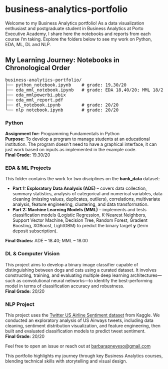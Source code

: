 # business-analytics-portfolio
Welcome to my Business Analytics portfolio!  As a data visualization enthusiast and postgraduate student in Business Analytics at Porto Executive Academy, I share here the notebooks and reports from each course I’m taking.  Explore the folders below to see my work on Python, EDA, ML, DL and NLP.
 
<h2>My Learning Journey: Notebooks in Chronological Order</h2>

<pre>
business-analytics-portfolio/
├── python_notebook.ipynb    # grade: 19,30/20
├── eda_mml_notebook.ipynb   # grade: EDA 18,40/20; MML 18/20.
├── eda_mmlpowerbi.pbix  
├── eda_mml_report.pdf
├── dl_notebook.ipynb        # grade: 20/20
└── nlp_notebook.ipynb       # grade: 20/20
</pre>

<h3>Python</h3>
<p><strong>Assignment for:</strong> Programming Fundamentals in Python<br>
<strong>Purpose:</strong> To develop a program to manage students at an educational institution. The program doesn't need to have a graphical interface, it can just work based on inputs as implemented in the example code.<br>
<strong>Final Grade:</strong> 19.30/20</p>

<h3>EDA & ML Projects</h3>
<p>This folder contains the work for two disciplines on the <strong>bank_data</strong> dataset:</p>
<ul>
  <li><strong>Part 1: Exploratory Data Analysis (ADE)</strong> – covers data collection, summary statistics, analysis of categorical and numerical variables, data cleaning (missing values, duplicates, outliers), correlations, multivariate analysis, feature engineering, clustering, and data transformation.</li>
  <li><strong>Part 2: Machine Learning Models (MML)</strong> – implements and tests classification models (Logistic Regression, K-Nearest Neighbors, Support Vector Machine, Decision Tree, Random Forest, Gradient Boosting, XGBoost, LightGBM) to predict the binary target <strong>y</strong> (term deposit subscription).</li>
</ul>
<p><strong>Final Grades:</strong> ADE – 18.40; MML – 18.00</p>

<h3>DL & Computer Vision</h3>
<p>This project aims to develop a binary image classifier capable of distinguishing between dogs and cats using a curated dataset. It involves constructing, training, and evaluating multiple deep learning architectures—such as convolutional neural networks—to identify the best-performing model in terms of classification accuracy and robustness.<br>
<strong>Final Grade:</strong> 20/20</p>

<h3>NLP Project</h3>
<p>This project uses the <a href="https://www.kaggle.com/datasets/crowdflower/twitter-airline-sentiment/data" target="_blank">Twitter US Airline Sentiment dataset</a> from Kaggle. We conducted an exploratory analysis of US Airways tweets, including data cleaning, sentiment distribution visualization, and feature engineering, then built and evaluated classification models to predict tweet sentiment.<br>
<strong>Final Grade:</strong> 20/20</p>


Feel free to open an issue or reach out at barbarapneveso@gmail.com

This portfolio highlights my journey through key Business Analytics courses, blending technical skills with storytelling and visual design.
